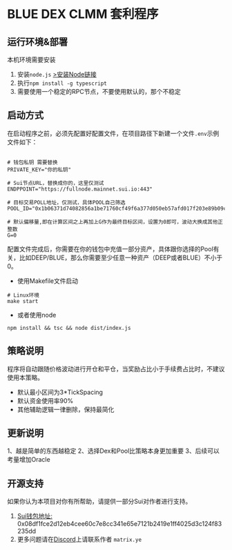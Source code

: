 # BLUE DEX CLMM 套利程序

## 运行环境&部署

本机环境需要安装

1. 安装`node.js` [>安装Node链接](https://nodejs.org/zh-cn/download/package-manager)
2. 执行`npm install -g typescript`
3. 需要使用一个稳定的RPC节点，不要使用默认的，那个不稳定

## 启动方式

在启动程序之前，必须先配置好配置文件，在项目路径下新建一个文件`.env`示例文件如下：

```.dotenv

# 钱包私钥 需要替换
PRIVATE_KEY="你的私钥"

# Sui节点URL，替换成你的，这里仅测试
ENDPPOINT="https://fullnode.mainnet.sui.io:443"

# 目标交易POLL地址，仅测试，具体POOL自己筛选
POOL_ID="0x1b06371d74082856a1be71760cf49f6a377d050eb57afd017f203e89b09c89a2"

# 默认偏移量,即在计算区间之上再加上G作为最终目标区间，设置为0即可，波动大换成其他正整数
G=0
```

配置文件完成后，你需要在你的钱包中充值一部分资产，具体跟你选择的Pool有关，比如DEEP/BLUE，那么你需要至少任意一种资产（DEEP或者BLUE）不小于0。

- 使用Makefile文件启动

```shell
# Linux环境
make start
```

- 或者使用node

```shell
npm install && tsc && node dist/index.js
```

## 策略说明

程序将自动跟随价格波动进行开仓和平仓，当奖励占比小于手续费占比时，不建议使用本策略。

- 默认最小区间为3*TickSpacing
- 默认资金使用率90%
- 其他辅助逻辑一律删除，保持最简化

## 更新说明

1、越是简单的东西越稳定
2、选择Dex和Pool比策略本身更加重要
3、后续可以考量增加Oracle

## 开源支持

如果你认为本项目对你有所帮助，请提供一部分Sui对作者进行支持。

1. [Sui钱包地址:](https://suivision.xyz/account/0x08df1fce2d12eb4cee60c7e8cc341e65e7121b2419e1ff4025d3c124f83235dd)
   0x08df1fce2d12eb4cee60c7e8cc341e65e7121b2419e1ff4025d3c124f83235dd
2. 更多问题请在[Discord](https://discord.com/)上请联系作者 `matrix.ye`